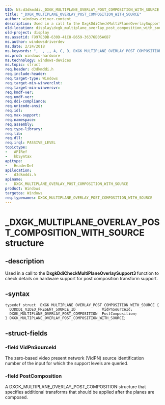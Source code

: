 ```yaml
---
UID: NS:d3dkmddi._DXGK_MULTIPLANE_OVERLAY_POST_COMPOSITION_WITH_SOURCE
title: "_DXGK_MULTIPLANE_OVERLAY_POST_COMPOSITION_WITH_SOURCE"
author: windows-driver-content
description: Used in a call to the DxgkDdiCheckMultiPlaneOverlaySupport3 function to check details on hardware support for post composition transform support.
old-location: display\dxgk_multiplane_overlay_post_composition_with_source.htm
old-project: display
ms.assetid: F997E3DB-630D-41C8-B659-36376E05A6B7
ms.author: windowsdriverdev
ms.date: 2/24/2018
ms.keywords: ",  , ,, A, C, D, DXGK_MULTIPLANE_OVERLAY_POST_COMPOSITION_WITH_SOURCE, DXGK_MULTIPLANE_OVERLAY_POST_COMPOSITION_WITH_SOURCE structure [Display Devices], E, G, H, I, K, L, M, N, O, P, R, S, T, U, V, W, X, Y, _, _DXGK_MULTIPLANE_OVERLAY_POST_COMPOSITION_WITH_SOURCE, d3dkmddi/DXGK_MULTIPLANE_OVERLAY_POST_COMPOSITION_WITH_SOURCE, display.dxgk_multiplane_overlay_post_composition_with_source"
ms.prod: windows-hardware
ms.technology: windows-devices
ms.topic: struct
req.header: d3dkmddi.h
req.include-header: 
req.target-type: Windows
req.target-min-winverclnt: 
req.target-min-winversvr: 
req.kmdf-ver: 
req.umdf-ver: 
req.ddi-compliance: 
req.unicode-ansi: 
req.idl: 
req.max-support: 
req.namespace: 
req.assembly: 
req.type-library: 
req.lib: 
req.dll: 
req.irql: PASSIVE_LEVEL
topictype:
-	APIRef
-	kbSyntax
apitype:
-	HeaderDef
apilocation:
-	d3dkmddi.h
apiname:
-	DXGK_MULTIPLANE_OVERLAY_POST_COMPOSITION_WITH_SOURCE
product: Windows
targetos: Windows
req.typenames: DXGK_MULTIPLANE_OVERLAY_POST_COMPOSITION_WITH_SOURCE
---
```


# _DXGK_MULTIPLANE_OVERLAY_POST_COMPOSITION_WITH_SOURCE structure


## -description


Used in a call to the <b>DxgkDdiCheckMultiPlaneOverlaySupport3 </b>function to check details on hardware support for post composition transform support.


## -syntax


````
typedef struct _DXGK_MULTIPLANE_OVERLAY_POST_COMPOSITION_WITH_SOURCE {
  D3DDDI_VIDEO_PRESENT_SOURCE_ID            VidPnSourceId;
  DXGK_MULTIPLANE_OVERLAY_POST_COMPOSITION  PostComposition;
} DXGK_MULTIPLANE_OVERLAY_POST_COMPOSITION_WITH_SOURCE;
````


## -struct-fields




### -field VidPnSourceId

The zero-based video present network (VidPN) source identification number of the input for which the support levels are queried.


### -field PostComposition

A DXGK_MULTIPLANE_OVERLAY_POST_COMPOSITION structure that specifies additional transforms that should be applied after the planes are composed.

